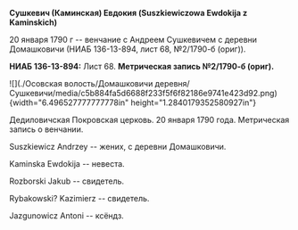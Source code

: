 **Сушкевич (Каминская) Евдокия (Suszkiewiczowa Ewdokija z Kaminskich)**

20 января 1790 г -- венчание с Андреем Сушкевичем с деревни Домашковичи
(НИАБ 136-13-894, лист 68, №2/1790-б (ориг)).

**НИАБ 136-13-894:** Лист 68. **Метрическая запись №2/1790-б (ориг).**

![](./Осовская волость/Домашковичи деревня/Сушкевичи/media/c5b884fa5d6688f233f5f6f82186e9741e423d92.png){width="6.496527777777778in"
height="1.2840179352580927in"}

Дедиловичская Покровская церковь. 20 января 1790 года. Метрическая
запись о венчании.

Suszkiewicz Andrzey -- жених, с деревни Домашковичи.

Kaminska Ewdokija -- невеста.

Rozborski Jakub -- свидетель.

Rybakowski? Kazimierz -- свидетель.

Jazgunowicz Antoni -- ксёндз.
